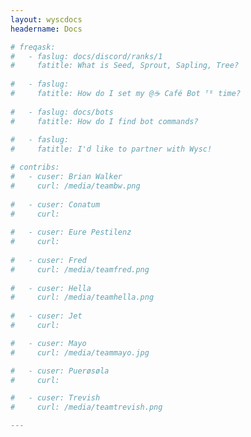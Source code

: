 ```yaml
---
layout: wyscdocs
headername: Docs

# freqask:
#   - faslug: docs/discord/ranks/1
#     fatitle: What is Seed, Sprout, Sapling, Tree?
    
#   - faslug: 
#     fatitle: How do I set my @☕ Café Bot ᵀᴱ time?
    
#   - faslug: docs/bots
#     fatitle: How do I find bot commands?
    
#   - faslug: 
#     fatitle: I'd like to partner with Wysc!

# contribs:
#   - cuser: Brian Walker
#     curl: /media/teambw.png
  
#   - cuser: Conatum
#     curl: 
  
#   - cuser: Eure Pestilenz
#     curl: 
  
#   - cuser: Fred
#     curl: /media/teamfred.png
  
#   - cuser: Hella
#     curl: /media/teamhella.png
  
#   - cuser: Jet
#     curl: 

#   - cuser: Mayo
#     curl: /media/teammayo.jpg

#   - cuser: Puerøsøla
#     curl: 

#   - cuser: Trevish
#     curl: /media/teamtrevish.png

---
```

